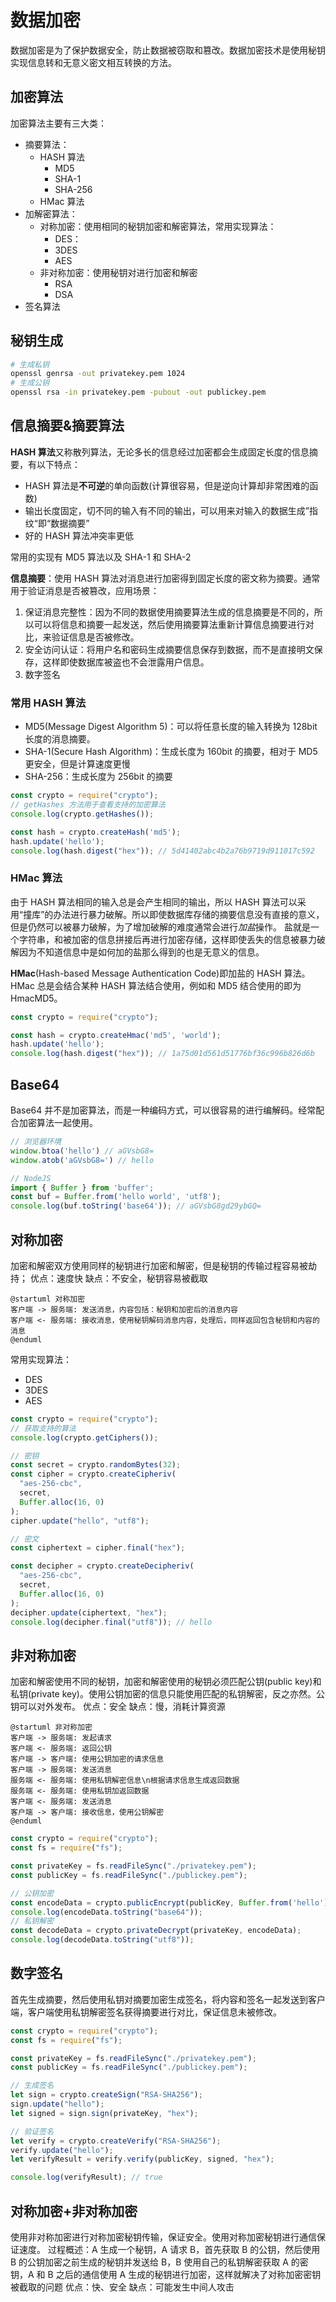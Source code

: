 # 数据加密

数据加密是为了保护数据安全，防止数据被窃取和篡改。数据加密技术是使用秘钥实现信息转和无意义密文相互转换的方法。

## 加密算法

加密算法主要有三大类：

- 摘要算法：
  - HASH 算法
    - MD5
    - SHA-1
    - SHA-256
  - HMac 算法
- 加解密算法：
  - 对称加密：使用相同的秘钥加密和解密算法，常用实现算法：
    - DES：
    - 3DES
    - AES
  - 非对称加密：使用秘钥对进行加密和解密
    - RSA
    - DSA
- 签名算法

## 秘钥生成

```sh
# 生成私钥
openssl genrsa -out privatekey.pem 1024
# 生成公钥
openssl rsa -in privatekey.pem -pubout -out publickey.pem
```

## 信息摘要&摘要算法

**HASH 算法**又称散列算法，无论多长的信息经过加密都会生成固定长度的信息摘要，有以下特点：

- HASH 算法是**不可逆**的单向函数(计算很容易，但是逆向计算却非常困难的函数)
- 输出长度固定，切不同的输入有不同的输出，可以用来对输入的数据生成”指纹“即“数据摘要”
- 好的 HASH 算法冲突率更低

常用的实现有 MD5 算法以及 SHA-1 和 SHA-2

**信息摘要**：使用 HASH 算法对消息进行加密得到固定长度的密文称为摘要。通常用于验证消息是否被篡改，应用场景：

1. 保证消息完整性：因为不同的数据使用摘要算法生成的信息摘要是不同的，所以可以将信息和摘要一起发送，然后使用摘要算法重新计算信息摘要进行对比，来验证信息是否被修改。
2. 安全访问认证：将用户名和密码生成摘要信息保存到数据，而不是直接明文保存，这样即使数据库被盗也不会泄露用户信息。
3. 数字签名

### 常用 HASH 算法

- MD5(Message Digest Algorithm 5)：可以将任意长度的输入转换为 128bit 长度的消息摘要。
- SHA-1(Secure Hash Algorithm)：生成长度为 160bit 的摘要，相对于 MD5 更安全，但是计算速度更慢
- SHA-256：生成长度为 256bit 的摘要

```JavaScript
const crypto = require("crypto");
// getHashes 方法用于查看支持的加密算法
console.log(crypto.getHashes());

const hash = crypto.createHash('md5');
hash.update('hello');
console.log(hash.digest("hex")); // 5d41402abc4b2a76b9719d911017c592
```

### HMac 算法

由于 HASH 算法相同的输入总是会产生相同的输出，所以 HASH 算法可以采用“撞库”的办法进行暴力破解。所以即使数据库存储的摘要信息没有直接的意义，但是仍然可以被暴力破解，为了增加破解的难度通常会进行*加盐*操作。
盐就是一个字符串，和被加密的信息拼接后再进行加密存储，这样即使丢失的信息被暴力破解因为不知道信息中是如何加的盐那么得到的也是无意义的信息。

**HMac**(Hash-based Message Authentication Code)即加盐的 HASH 算法。HMac 总是会结合某种 HASH 算法结合使用，例如和 MD5 结合使用的即为 HmacMD5。

```JavaScript
const crypto = require("crypto");

const hash = crypto.createHmac('md5', 'world');
hash.update('hello');
console.log(hash.digest("hex")); // 1a75d01d561d51776bf36c996b826d6b
```

## Base64

Base64 并不是加密算法，而是一种编码方式，可以很容易的进行编解码。经常配合加密算法一起使用。

```JavaScript
// 浏览器环境
window.btoa('hello') // aGVsbG8=
window.atob('aGVsbG8=') // hello

// NodeJS
import { Buffer } from 'buffer';
const buf = Buffer.from('hello world', 'utf8');
console.log(buf.toString('base64')); // aGVsbG8gd29ybGQ=
```

## 对称加密

加密和解密双方使用同样的秘钥进行加密和解密，但是秘钥的传输过程容易被劫持；
优点：速度快
缺点：不安全，秘钥容易被截取

```plantuml
@startuml 对称加密
客户端 -> 服务端: 发送消息，内容包括：秘钥和加密后的消息内容
客户端 <- 服务端: 接收消息，使用秘钥解码消息内容，处理后，同样返回包含秘钥和内容的消息
@enduml
```

常用实现算法：

- DES
- 3DES
- AES

```JavaScript
const crypto = require("crypto");
// 获取支持的算法
console.log(crypto.getCiphers());

// 密钥
const secret = crypto.randomBytes(32);
const cipher = crypto.createCipheriv(
  "aes-256-cbc",
  secret,
  Buffer.alloc(16, 0)
);
cipher.update("hello", "utf8");

// 密文
const ciphertext = cipher.final("hex");

const decipher = crypto.createDecipheriv(
  "aes-256-cbc",
  secret,
  Buffer.alloc(16, 0)
);
decipher.update(ciphertext, "hex");
console.log(decipher.final("utf8")); // hello
```

## 非对称加密

加密和解密使用不同的秘钥，加密和解密使用的秘钥必须匹配公钥(public key)和私钥(private key)。使用公钥加密的信息只能使用匹配的私钥解密，反之亦然。公钥可以对外发布。
优点：安全
缺点：慢，消耗计算资源

```plantuml
@startuml 非对称加密
客户端 -> 服务端: 发起请求
客户端 <- 服务端: 返回公钥
客户端 -> 客户端: 使用公钥加密的请求信息
客户端 -> 服务端: 发送消息
服务端 <- 服务端: 使用私钥解密信息\n根据请求信息生成返回数据
服务端 <- 服务端: 使用私钥加返回数据
客户端 <- 服务端: 发送消息
客户端 -> 客户端: 接收信息，使用公钥解密
@enduml
```

```JavaScript
const crypto = require("crypto");
const fs = require("fs");

const privateKey = fs.readFileSync("./privatekey.pem");
const publicKey = fs.readFileSync("./publickey.pem");

// 公钥加密
const encodeData = crypto.publicEncrypt(publicKey, Buffer.from('hello'));
console.log(encodeData.toString("base64"));
// 私钥解密
const decodeData = crypto.privateDecrypt(privateKey, encodeData);
console.log(decodeData.toString("utf8"));
```

## 数字签名

首先生成摘要，然后使用私钥对摘要加密生成签名，将内容和签名一起发送到客户端，客户端使用私钥解密签名获得摘要进行对比，保证信息未被修改。

```JavaScript
const crypto = require("crypto");
const fs = require("fs");

const privateKey = fs.readFileSync("./privatekey.pem");
const publicKey = fs.readFileSync("./publickey.pem");

// 生成签名
let sign = crypto.createSign("RSA-SHA256");
sign.update("hello");
let signed = sign.sign(privateKey, "hex");

// 验证签名
let verify = crypto.createVerify("RSA-SHA256");
verify.update("hello");
let verifyResult = verify.verify(publicKey, signed, "hex");

console.log(verifyResult); // true
```

## 对称加密+非对称加密

使用非对称加密进行对称加密秘钥传输，保证安全。使用对称加密秘钥进行通信保证速度。
过程概述：A 生成一个秘钥，A 请求 B，首先获取 B 的公钥，然后使用 B 的公钥加密之前生成的秘钥并发送给 B，B 使用自己的私钥解密获取 A 的密钥，A 和 B 之后的通信使用 A 生成的秘钥进行加密，这样就解决了对称加密密钥被截取的问题
优点：快、安全
缺点：可能发生中间人攻击
